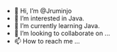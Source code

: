 - 👋 Hi, I’m @Jruminjo
- 👀 I’m interested in Java.
- 🌱 I’m currently learning Java.
- 💞️ I’m looking to collaborate on ...
- 📫 How to reach me ...

<!---
Jruminjo/Jruminjo is a ✨ special ✨ repository because its `README.md` (this file) appears on your GitHub profile.
You can click the Preview link to take a look at your changes.
--->
